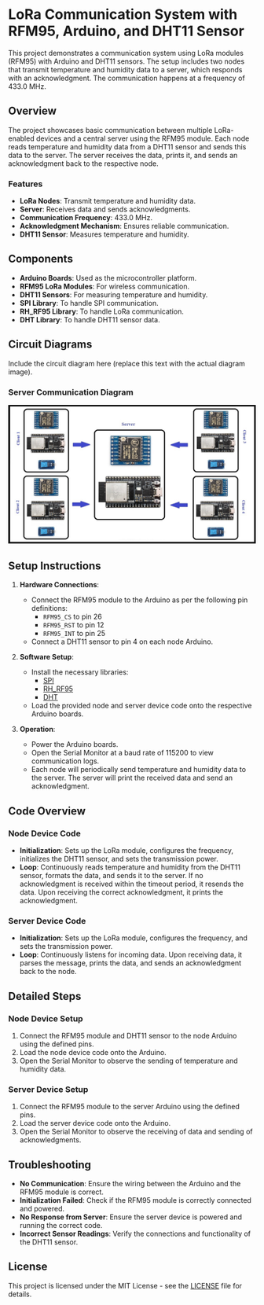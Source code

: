 # LoRa Communication System with RFM95, Arduino, and DHT11 Sensor

This project demonstrates a communication system using LoRa modules (RFM95) with Arduino and DHT11 sensors. The setup includes two nodes that transmit temperature and humidity data to a server, which responds with an acknowledgment. The communication happens at a frequency of 433.0 MHz.

## Overview
The project showcases basic communication between multiple LoRa-enabled devices and a central server using the RFM95 module. Each node reads temperature and humidity data from a DHT11 sensor and sends this data to the server. The server receives the data, prints it, and sends an acknowledgment back to the respective node.

### Features
- **LoRa Nodes**: Transmit temperature and humidity data.
- **Server**: Receives data and sends acknowledgments.
- **Communication Frequency**: 433.0 MHz.
- **Acknowledgment Mechanism**: Ensures reliable communication.
- **DHT11 Sensor**: Measures temperature and humidity.

## Components
- **Arduino Boards**: Used as the microcontroller platform.
- **RFM95 LoRa Modules**: For wireless communication.
- **DHT11 Sensors**: For measuring temperature and humidity.
- **SPI Library**: To handle SPI communication.
- **RH_RF95 Library**: To handle LoRa communication.
- **DHT Library**: To handle DHT11 sensor data.

## Circuit Diagrams
Include the circuit diagram here (replace this text with the actual diagram image).

### Server Communication Diagram
![Server Communication Diagram](Scenario%20(2).jpg)

## Setup Instructions

1. **Hardware Connections**:
   - Connect the RFM95 module to the Arduino as per the following pin definitions:
     - `RFM95_CS` to pin 26
     - `RFM95_RST` to pin 12
     - `RFM95_INT` to pin 25
   - Connect a DHT11 sensor to pin 4 on each node Arduino.

2. **Software Setup**:
   - Install the necessary libraries:
     - [SPI](https://www.arduino.cc/en/Reference/SPI)
     - [RH_RF95](https://www.airspayce.com/mikem/arduino/RadioHead/classRH__RF95.html)
     - [DHT](https://github.com/adafruit/DHT-sensor-library)
   - Load the provided node and server device code onto the respective Arduino boards.

3. **Operation**:
   - Power the Arduino boards.
   - Open the Serial Monitor at a baud rate of 115200 to view communication logs.
   - Each node will periodically send temperature and humidity data to the server. The server will print the received data and send an acknowledgment.

## Code Overview

### Node Device Code
- **Initialization**: Sets up the LoRa module, configures the frequency, initializes the DHT11 sensor, and sets the transmission power.
- **Loop**: Continuously reads temperature and humidity from the DHT11 sensor, formats the data, and sends it to the server. If no acknowledgment is received within the timeout period, it resends the data. Upon receiving the correct acknowledgment, it prints the acknowledgment.

### Server Device Code
- **Initialization**: Sets up the LoRa module, configures the frequency, and sets the transmission power.
- **Loop**: Continuously listens for incoming data. Upon receiving data, it parses the message, prints the data, and sends an acknowledgment back to the node.

## Detailed Steps

### Node Device Setup
1. Connect the RFM95 module and DHT11 sensor to the node Arduino using the defined pins.
2. Load the node device code onto the Arduino.
3. Open the Serial Monitor to observe the sending of temperature and humidity data.

### Server Device Setup
1. Connect the RFM95 module to the server Arduino using the defined pins.
2. Load the server device code onto the Arduino.
3. Open the Serial Monitor to observe the receiving of data and sending of acknowledgments.

## Troubleshooting
- **No Communication**: Ensure the wiring between the Arduino and the RFM95 module is correct.
- **Initialization Failed**: Check if the RFM95 module is correctly connected and powered.
- **No Response from Server**: Ensure the server device is powered and running the correct code.
- **Incorrect Sensor Readings**: Verify the connections and functionality of the DHT11 sensor.

## License
This project is licensed under the MIT License - see the [LICENSE](LICENSE) file for details.
